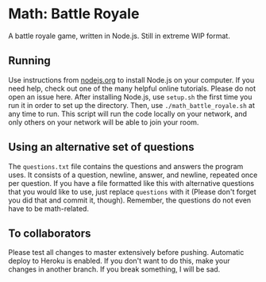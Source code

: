 # Math: Battle Royale
A battle royale game, written in Node.js. Still in extreme WIP format.

## Running
Use instructions from [nodejs.org](https://nodejs.org) to install Node.js on your computer. If you need help, check out one of the many helpful online tutorials. Please do not open an issue here.
After installing Node.js, use `setup.sh` the first time you run it in order to set up the directory. Then, use `./math_battle_royale.sh` at any time to run. This script will run the code locally on your network, and only others on your network will be able to join your room.

## Using an alternative set of questions
The `questions.txt` file contains the questions and answers the program uses. It consists of a question, newline, answer, and newline, repeated once per question. If you have a file formatted like this with alternative questions that you would like to use, just replace `questions` with it (Please don't forget you did that and commit it, though). Remember, the questions do not even have to be math-related.

## To collaborators
Please test all changes to master extensively before pushing. Automatic deploy to Heroku is enabled. If you don't want to do this, make your changes in another branch. If you break something, I will be sad.


